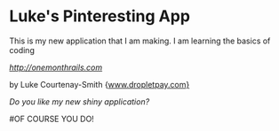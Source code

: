 # Luke's Pinteresting App

This is my new application that I am making. 
I am learning the basics of coding 


*http://onemonthrails.com*

by Luke Courtenay-Smith  {www.dropletpay.com}


*Do you like my new shiny application?* 




#OF COURSE YOU DO! 